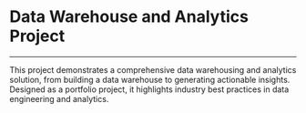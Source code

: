 # Data Warehouse and Analytics Project
---
This project demonstrates a comprehensive data warehousing and analytics solution, from building a data warehouse to generating actionable insights. Designed as a portfolio project, it highlights industry best practices in data engineering and analytics.

